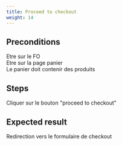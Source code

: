```yaml
---
title: Proceed to checkout
weight: 14
---
```


## Preconditions

Etre sur le FO\
Etre sur la page panier\
Le panier doit contenir des produits
## Steps

Cliquer sur le bouton "proceed to checkout"

## Expected result

Redirection vers le formulaire de checkout

